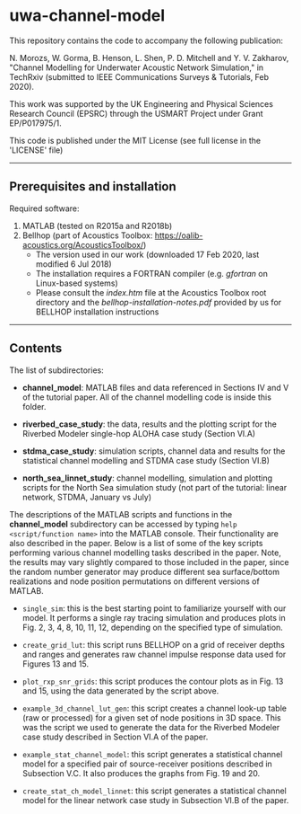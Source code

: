 # uwa-channel-model

This repository contains the code to accompany the following publication:

N. Morozs, W. Gorma, B. Henson, L. Shen, P. D. Mitchell and Y. V. Zakharov, "Channel Modelling for Underwater Acoustic Network Simulation," in TechRxiv (submitted to IEEE Communications Surveys & Tutorials, Feb 2020).

This work was supported by the UK Engineering and Physical Sciences Research Council (EPSRC) through the USMART Project under Grant EP/P017975/1.

This code is published under the MIT License (see full license in the 'LICENSE' file)

******************************
## Prerequisites and installation

Required software:

1) MATLAB (tested on R2015a and R2018b)
2) Bellhop (part of Acoustics Toolbox: https://oalib-acoustics.org/AcousticsToolbox/)
   - The version used in our work (downloaded 17 Feb 2020, last modified 6 Jul 2018) 
   - The installation requires a FORTRAN compiler (e.g. _gfortran_ on Linux-based systems)
   - Please consult the _index.htm_ file at the Acoustics Toolbox root directory and the _bellhop-installation-notes.pdf_ provided by us for BELLHOP installation instructions

********
## Contents

The list of subdirectories:

- __channel_model__: MATLAB files and data referenced in Sections IV and V of the tutorial paper. All of the channel modelling code is inside this folder.

- __riverbed_case_study__: the data, results and the plotting script for the Riverbed Modeler single-hop ALOHA case study (Section VI.A)

- __stdma_case_study__: simulation scripts, channel data and results for the statistical channel modelling and STDMA case study (Section VI.B)

- __north_sea_linnet_study__: channel modelling, simulation and plotting scripts for the North Sea simulation study (not part of the tutorial: linear network, STDMA, January vs July)


The descriptions of the MATLAB scripts and functions in the __channel_model__ subdirectory can be accessed by typing ``help <script/function name>`` into the MATLAB console. Their functionality are also described in the paper. Below is a list of some of the key scripts performing various channel modelling tasks described in the paper. Note, the results may vary slightly compared to those included in the paper, since the random number generator may produce different sea surface/bottom realizations and node position permutations on different versions of MATLAB.

- ``single_sim``: this is the best starting point to familiarize yourself with our model. It performs a single ray tracing simulation and produces plots in Fig. 2, 3, 4, 8, 10, 11, 12, depending on the specified type of simulation.

- ``create_grid_lut``: this script runs BELLHOP on a grid of receiver depths and ranges and generates raw channel impulse response data used for Figures 13 and 15.

- ``plot_rxp_snr_grids``: this script produces the contour plots as in Fig. 13 and 15, using the data generated by the script above.

- ``example_3d_channel_lut_gen``: this script creates a channel look-up table (raw or processed) for a given set of node positions in 3D space. This was the script we used to generate the data for the Riverbed Modeler case study described in Section VI.A of the paper.

- ``example_stat_channel_model``: this script generates a statistical channel model for a specified pair of source-receiver positions described in Subsection V.C. It also produces the graphs from Fig. 19 and 20.

- ``create_stat_ch_model_linnet``: this script generates a statistical channel model for the linear network case study in Subsection VI.B of the paper.

